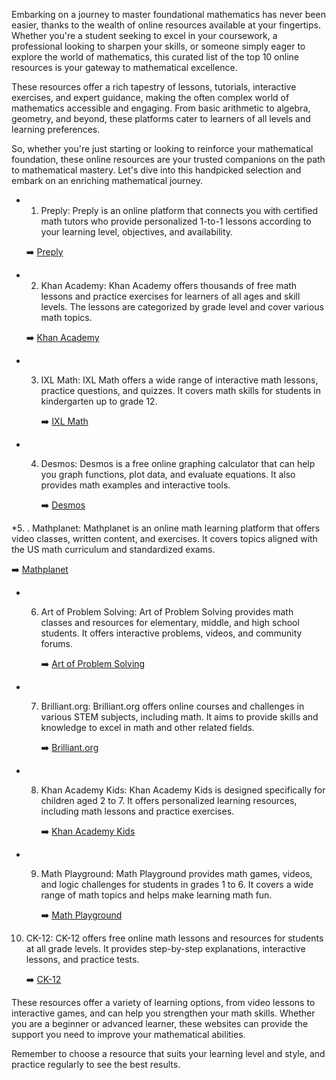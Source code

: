 
Embarking on a journey to master foundational mathematics has never been easier, thanks to the wealth of online resources available at your fingertips. Whether you're a student seeking to excel in your coursework, a professional looking to sharpen your skills, or someone simply eager to explore the world of mathematics, this curated list of the top 10 online resources is your gateway to mathematical excellence.

These resources offer a rich tapestry of lessons, tutorials, interactive exercises, and expert guidance, making the often complex world of mathematics accessible and engaging. From basic arithmetic to algebra, geometry, and beyond, these platforms cater to learners of all levels and learning preferences.

So, whether you're just starting or looking to reinforce your mathematical foundation, these online resources are your trusted companions on the path to mathematical mastery. Let's dive into this handpicked selection and embark on an enriching mathematical journey.

* 1. Preply: Preply is an online platform that connects you with certified math tutors who provide personalized 1-to-1 lessons according to your learning level, objectives, and availability.
  
  ➡️ [Preply](https://preply.com/en/blog/best-math-learning-websites/)

* 2. Khan Academy: Khan Academy offers thousands of free math lessons and practice exercises for learners of all ages and skill levels. The lessons are categorized by grade level and cover various math topics.

   ➡️ [Khan Academy](https://preply.com/en/blog/best-math-learning-websites/)

* 3. IXL Math: IXL Math offers a wide range of interactive math lessons, practice questions, and quizzes. It covers math skills for students in kindergarten up to grade 12.

     ➡️ [IXL Math](https://www.weareteachers.com/best-math-websites/)

* 4. Desmos: Desmos is a free online graphing calculator that can help you graph functions, plot data, and evaluate equations. It also provides math examples and interactive tools.

     ➡️ [Desmos](https://www.teachthought.com/pedagogy/teaching-math-online/)

*5. . Mathplanet: Mathplanet is an online math learning platform that offers video classes, written content, and exercises. It covers topics aligned with the US math curriculum and standardized exams.

  ➡️ [Mathplanet](https://www.boredteachers.com/post/the-best-online-math-resources-for-all-grade-levels)

* 6. Art of Problem Solving: Art of Problem Solving provides math classes and resources for elementary, middle, and high school students. It offers interactive problems, videos, and community forums.

     ➡️ [Art of Problem Solving](https://www.weareteachers.com/best-math-websites/)

* 7. Brilliant.org: Brilliant.org offers online courses and challenges in various STEM subjects, including math. It aims to provide skills and knowledge to excel in math and other related fields.

     ➡️ [Brilliant.org](https://preply.com/en/blog/best-math-learning-websites/)

* 8. Khan Academy Kids: Khan Academy Kids is designed specifically for children aged 2 to 7. It offers personalized learning resources, including math lessons and practice exercises.

     ➡️ [Khan Academy Kids](https://www.stemvillage.com/blog/top-ten-best-math-learning-resources)

* 9. Math Playground: Math Playground provides math games, videos, and logic challenges for students in grades 1 to 6. It covers a wide range of math topics and helps make learning math fun.

     ➡️ [Math Playground](https://www.stemvillage.com/blog/top-ten-best-math-learning-resources)

10. CK-12: CK-12 offers free online math lessons and resources for students at all grade levels. It provides step-by-step explanations, interactive lessons, and practice tests.

    ➡️ [CK-12](https://www.stemvillage.com/blog/top-ten-best-math-learning-resources)

These resources offer a variety of learning options, from video lessons to interactive games, and can help you strengthen your math skills. Whether you are a beginner or advanced learner, these websites can provide the support you need to improve your mathematical abilities.

Remember to choose a resource that suits your learning level and style, and practice regularly to see the best results.
